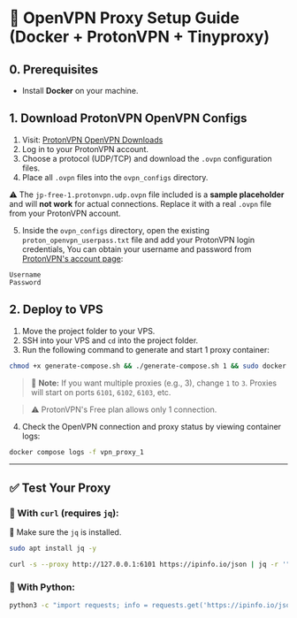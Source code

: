 # 🐳 OpenVPN Proxy Setup Guide (Docker + ProtonVPN + Tinyproxy)

## 0. Prerequisites

- Install **Docker** on your machine.

## 1. Download ProtonVPN OpenVPN Configs

1. Visit: [ProtonVPN OpenVPN Downloads](https://account.protonvpn.com/downloads#openvpn-configuration-files)
2. Log in to your ProtonVPN account.
3. Choose a protocol (UDP/TCP) and download the `.ovpn` configuration files.
4. Place all `.ovpn` files into the `ovpn_configs` directory.

⚠️ The `jp-free-1.protonvpn.udp.ovpn` file included is a **sample placeholder** and will **not work** for actual connections. Replace it with a real `.ovpn` file from your ProtonVPN account.

5. Inside the `ovpn_configs` directory, open the existing `proton_openvpn_userpass.txt` file and add your ProtonVPN login credentials, You can obtain your username and password from [ProtonVPN's account page](https://account.protonvpn.com/account-password#openvpn):
```
Username
Password
```

## 2. Deploy to VPS

1. Move the project folder to your VPS.
2. SSH into your VPS and `cd` into the project folder.
3. Run the following command to generate and start 1 proxy container:

```bash
chmod +x generate-compose.sh && ./generate-compose.sh 1 && sudo docker compose up -d --build
````

> 📝 **Note:** If you want multiple proxies (e.g., 3), change `1` to `3`. Proxies will start on ports `6101`, `6102`, `6103`, etc.

> ⚠️ ProtonVPN's Free plan allows only 1 connection.

4. Check the OpenVPN connection and proxy status by viewing container logs:

```bash
docker compose logs -f vpn_proxy_1
```

---

## ✅ Test Your Proxy

### 🔹 With `curl` (requires `jq`):

📝 Make sure the `jq` is installed.
```bash
sudo apt install jq -y
```

```bash
curl -s --proxy http://127.0.0.1:6101 https://ipinfo.io/json | jq -r '"IP: \(.ip) 🔸 City: \(.city) 🔸 Region: \(.region) 🔸 Country: \(.country) 🔸 TimeZone: \(.timezone)"'
```

### 🔹 With Python:

```bash
python3 -c "import requests; info = requests.get('https://ipinfo.io/json', proxies={'http':'http://127.0.0.1:6101','https':'http://127.0.0.1:6101'}).json(); print(f\"IP: {info['ip']} 🔸 City: {info['city']} 🔸 Region: {info['region']} 🔸 Country: {info['country']} 🔸 TimeZone: {info['timezone']}\")"
```
